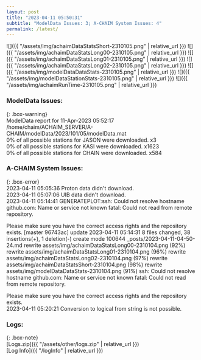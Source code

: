 ```yaml
---
layout: post
title: "2023-04-11 05:50:31"
subtitle: "ModelData Issues: 3; A-CHAIM System Issues: 4"
permalink: /latest/
---
```


![]({{ "/assets/img/achaimDataStatsShort-2310105.png" | relative_url }})
![]({{ "/assets/img/achaimDataStatsLong00-2310105.png" | relative_url }})
![]({{ "/assets/img/achaimDataStatsLong01-2310105.png" | relative_url }})
![]({{ "/assets/img/achaimDataStatsLong02-2310105.png" | relative_url }})
![]({{ "/assets/img/modelDataDataStats-2310105.png" | relative_url }})
![]({{ "/assets/img/modelDataStationStats-2310105.png" | relative_url }})
![]({{ "/assets/img/achaimRunTime-2310105.png" | relative_url }})


### ModelData Issues:  
  
{: .box-warning}  
 ModelData report for 11-Apr-2023 05:52:17   
 /home/chaim/ACHAIM_SERVER/A-CHAIM/modelData/2023/101/05/modelData.mat   
 0% of all possible stations for JASON were downloaded. x3   
 0% of all possible stations for KASI were downloaded. x1623   
 0% of all possible stations for CHAIN were downloaded. x584   
  
### A-CHAIM System Issues:  
  
{: .box-error}  
2023-04-11 05:05:36 Proton data didn't download.  
2023-04-11 05:07:06 UIB data didn't download.  
2023-04-11 05:14:41 GENERATEPLOT:ssh: Could not resolve hostname github.com: Name or service not known
fatal: Could not read from remote repository.

Please make sure you have the correct access rights
and the repository exists.
[master 96743ac] update 2023-04-11 05:14:31
 8 files changed, 38 insertions(+), 1 deletion(-)
 create mode 100644 _posts/2023-04-11-04-50-24.md
 rewrite assets/img/achaimDataStatsLong00-2310104.png (92%)
 rewrite assets/img/achaimDataStatsLong01-2310104.png (96%)
 rewrite assets/img/achaimDataStatsLong02-2310104.png (97%)
 rewrite assets/img/achaimDataStatsShort-2310104.png (98%)
 rewrite assets/img/modelDataDataStats-2310104.png (91%)
ssh: Could not resolve hostname github.com: Name or service not known
fatal: Could not read from remote repository.

Please make sure you have the correct access rights
and the repository exists.  
2023-04-11 05:20:21 Conversion to logical from string is not possible.  

### Logs:  
  
{: .box-note}  
[Logs.zip]({{ "/assets/other/logs.zip" | relative_url }})  
[Log Info]({{ "/logInfo" | relative_url }})  
